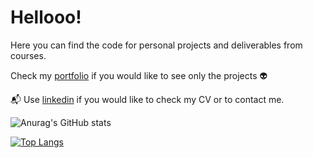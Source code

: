 # Hellooo! 

Here you can find the code for personal projects and deliverables from courses. 

Check my [portfolio](https://alejandraberbesi.github.io/) if you would like to see only the projects :alien:	

:mailbox_with_mail:	Use [linkedin](https://www.linkedin.com/in/alejandra-berbesi-becerra/) if you would like to check my CV or to contact me.

![Anurag's GitHub stats](https://github-readme-stats.vercel.app/api?username=alejandraberbesi&hide=stars,issues,contribs&count_private=true&show_icons=true&theme=outrun&include_all_commits=true&hide_rank=true)

[![Top Langs](https://github-readme-stats.vercel.app/api/top-langs/?username=alejandraberbesi&layout=compact&hide=jupyter%20notebook&theme=outrun)](https://github.com/anuraghazra/github-readme-stats)


